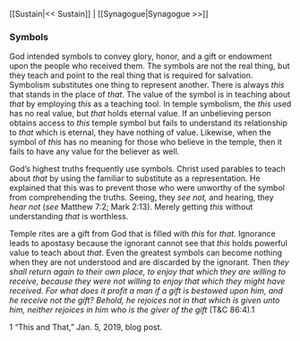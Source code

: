 [[Sustain|<< Sustain]]  |  [[Synagogue|Synagogue >>]]

### Symbols
God intended symbols to convey glory, honor, and a gift or endowment upon the people who received them. The symbols are not the real thing, but they teach and point to the real thing that is required for salvation. Symbolism substitutes one thing to represent another. There is always *this* that stands in the place of *that*. The value of the symbol is in teaching about *that* by employing *this* as a teaching tool. In temple symbolism, the *this* used has no real value, but *that* holds eternal value. If an unbelieving person obtains access to *this* temple symbol but fails to understand its relationship to *that* which is eternal, they have nothing of value. Likewise, when the symbol of *this* has no meaning for those who believe in the temple, then it fails to have any value for the believer as well.

God’s highest truths frequently use symbols. Christ used parables to teach about *that* by using the familiar to substitute as a representation. He explained that this was to prevent those who were unworthy of the symbol from comprehending the truths. Seeing, they *see not,* and hearing, they *hear not* (*see* Matthew 7:2; Mark 2:13). Merely getting *this* without understanding *that* is worthless.

Temple rites are a gift from God that is filled with *this* for *that.* Ignorance leads to apostasy because the ignorant cannot see that *this* holds powerful value to teach about *that*. Even the greatest symbols can become nothing when they are not understood and are discarded by the ignorant. Then *they shall return again to their own place, to enjoy that which they are willing to receive, because they were not willing to enjoy that which they might have received. For what does it profit a man if a gift is bestowed upon him, and he receive not the gift? Behold, he rejoices not in that which is given unto him, neither rejoices in him who is the giver of the gift* (T&C 86:4).1



1 “This and That,” Jan. 5, 2019, blog post.